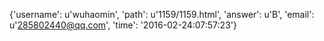 {'username': u'wuhaomin', 'path': u'1159/1159.html', 'answer': u'B', 'email': u'285802440@qq.com', 'time': '2016-02-24:07:57:23'}